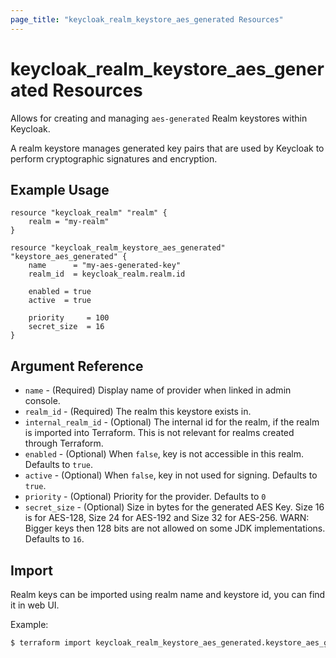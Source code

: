 ```yaml
---
page_title: "keycloak_realm_keystore_aes_generated Resources"
---
```


# keycloak\_realm\_keystore\_aes_generated Resources

Allows for creating and managing `aes-generated` Realm keystores within Keycloak.

A realm keystore manages generated key pairs that are used by Keycloak to perform cryptographic signatures and encryption.

## Example Usage

```hcl
resource "keycloak_realm" "realm" {
	realm = "my-realm"
}

resource "keycloak_realm_keystore_aes_generated" "keystore_aes_generated" {
	name      = "my-aes-generated-key"
	realm_id  = keycloak_realm.realm.id

	enabled = true
	active  = true

	priority     = 100
	secret_size  = 16
}
```

## Argument Reference

- `name` - (Required) Display name of provider when linked in admin console.
- `realm_id` - (Required) The realm this keystore exists in.
- `internal_realm_id` - (Optional) The internal id for the realm, if the realm is imported into Terraform. This is not relevant for realms created through Terraform.
- `enabled` - (Optional) When `false`, key is not accessible in this realm. Defaults to `true`.
- `active` - (Optional) When `false`, key in not used for signing. Defaults to `true`.
- `priority` - (Optional) Priority for the provider. Defaults to `0`
- `secret_size` - (Optional) Size in bytes for the generated AES Key. Size 16 is for AES-128, Size 24 for AES-192 and Size 32 for AES-256. WARN: Bigger keys then 128 bits are not allowed on some JDK implementations. Defaults to `16`.

## Import

Realm keys can be imported using realm name and keystore id, you can find it in web UI.

Example:

```bash
$ terraform import keycloak_realm_keystore_aes_generated.keystore_aes_generated my-realm/618cfba7-49aa-4c09-9a19-2f699b576f0b
```
